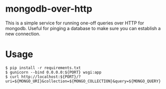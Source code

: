 # mongodb-over-http 
This is a simple service for running one-off queries over HTTP for mongodb. Useful for pinging a
database to make sure you can establish a new connection.

# Usage
```shell
$ pip install -r requirements.txt
$ gunicorn --bind 0.0.0.0:${PORT} wsgi:app
$ curl http://localhost:${PORT}/?uri=${MONGO_URI}&collection=${MONGO_COLLECTION}&query=${MONGO_QUERY}
```
